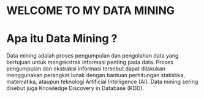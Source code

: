 # WELCOME TO MY DATA MINING

# Apa itu Data Mining ?
Data mining adalah proses pengumpulan dan pengolahan data yang bertujuan untuk mengekstrak informasi penting pada data. 
Proses pengumpulan dan ekstraksi informasi tersebut dapat dilakukan menggunakan perangkat lunak dengan bantuan perhitungan statistika, 
matematika, ataupun teknologi Artificial Intelligence (AI). 
Data mining sering disebut juga Knowledge Discovery in Database (KDD).

```{Table Of Contents}
```